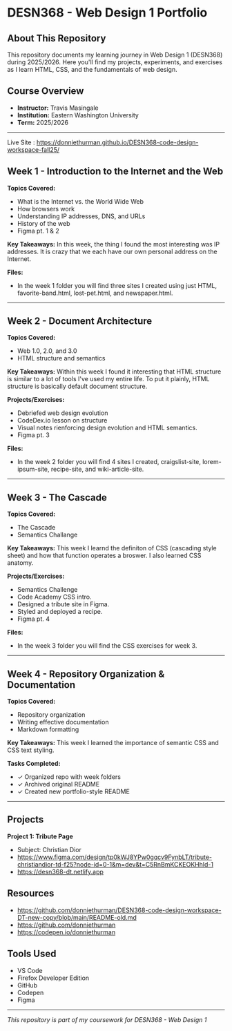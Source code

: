 # DESN368 - Web Design 1 Portfolio

## About This Repository

This repository documents my learning journey in Web Design 1 (DESN368) during 2025/2026. Here you'll find my projects, experiments, and exercises as I learn HTML, CSS, and the fundamentals of web design.

## Course Overview

- **Instructor:** Travis Masingale
- **Institution:** Eastern Washington University
- **Term:** 2025/2026

---
Live Site :   https://donniethurman.github.io/DESN368-code-design-workspace-fall25/

## Week 1 - Introduction to the Internet and the Web

**Topics Covered:**
- What is the Internet vs. the World Wide Web
- How browsers work
- Understanding IP addresses, DNS, and URLs
- History of the web
- Figma pt. 1 & 2

**Key Takeaways:**
In this week, the thing I found the most interesting was IP addresses. It is crazy that we each have our own personal address on the Internet. 

**Files:**
- In the week 1 folder you will find three sites I created using just HTML, favorite-band.html, lost-pet.html, and newspaper.html. 

---

## Week 2 - Document Architecture 

**Topics Covered:**
- Web 1.0, 2.0, and 3.0
- HTML structure and semantics

**Key Takeaways:**
Within this week I found it interesting that HTML structure is similar to a lot of tools I've used my entire life. To put it plainly, HTML structure is basically default document structure. 

**Projects/Exercises:**
- Debriefed web design evolution
- CodeDex.io lesson on structure
- Visual notes rienforcing design evolution and HTML semantics.
- Figma pt. 3

**Files:**
- In the week 2 folder you will find 4 sites I created, craigslist-site, lorem-ipsum-site, recipe-site, and wiki-article-site.

---

## Week 3 - The Cascade

**Topics Covered:**
- The Cascade
- Semantics Challange 

**Key Takeaways:**
This week I learnd the definiton of CSS (cascading style sheet) and how that function operates a broswer. I also learned CSS anatomy. 

**Projects/Exercises:**
- Semantics Challenge
- Code Academy CSS intro.
- Designed a tribute site in Figma.
- Styled and deployed a recipe.
- Figma pt. 4

**Files:**
- In the week 3 folder you will find the CSS exercises for week 3. 

---

## Week 4 - Repository Organization & Documentation

**Topics Covered:**
- Repository organization
- Writing effective documentation
- Markdown formatting

**Key Takeaways:**
This week I learned the importance of semantic CSS and CSS text styling. 

**Tasks Completed:**
- ✓ Organized repo with week folders
- ✓ Archived original README
- ✓ Created new portfolio-style README

---

## Projects
**Project 1: Tribute Page**
- Subject: Christian Dior
- https://www.figma.com/design/tp0kWJ8YPw0gqcv9FynbLT/tribute-christiandior-td-f25?node-id=0-1&m=dev&t=C5RnBmKCKEOKHhld-1
- https://desn368-dt.netlify.app


## Resources

- https://github.com/donniethurman/DESN368-code-design-workspace-DT-new-copy/blob/main/README-old.md
- https://github.com/donniethurman
- https://codepen.io/donniethurman

## Tools Used

- VS Code
- Firefox Developer Edition
- GitHub
- Codepen
- Figma

---

*This repository is part of my coursework for DESN368 - Web Design 1*
